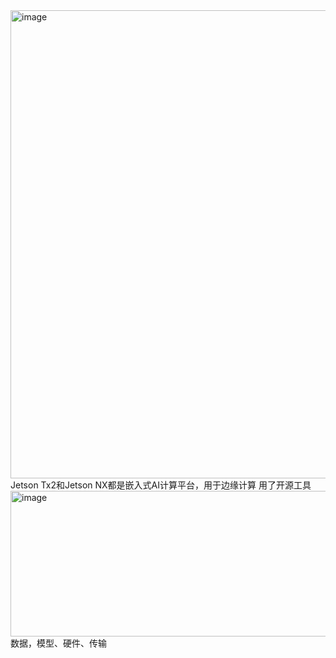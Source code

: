 <img width="1470" height="749" alt="image" src="https://github.com/user-attachments/assets/2a5bb9e1-de1c-4f7c-a59a-31382da55491" />
Jetson Tx2和Jetson NX都是嵌入式AI计算平台，用于边缘计算
用了开源工具
<img width="1401" height="233" alt="image" src="https://github.com/user-attachments/assets/bfada7ea-0512-4a71-886c-6fe708ae46e7" />
数据，模型、硬件、传输
